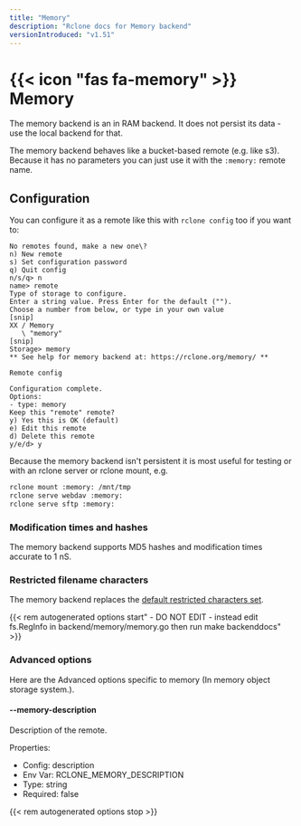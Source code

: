 ```yaml
---
title: "Memory"
description: "Rclone docs for Memory backend"
versionIntroduced: "v1.51"
---
```


# {{< icon "fas fa-memory" >}} Memory

The memory backend is an in RAM backend. It does not persist its
data - use the local backend for that.

The memory backend behaves like a bucket-based remote (e.g. like
s3). Because it has no parameters you can just use it with the
`:memory:` remote name.

## Configuration

You can configure it as a remote like this with `rclone config` too if
you want to:

```text
No remotes found, make a new one\?
n) New remote
s) Set configuration password
q) Quit config
n/s/q> n
name> remote
Type of storage to configure.
Enter a string value. Press Enter for the default ("").
Choose a number from below, or type in your own value
[snip]
XX / Memory
   \ "memory"
[snip]
Storage> memory
** See help for memory backend at: https://rclone.org/memory/ **

Remote config

Configuration complete.
Options:
- type: memory
Keep this "remote" remote?
y) Yes this is OK (default)
e) Edit this remote
d) Delete this remote
y/e/d> y
```

Because the memory backend isn't persistent it is most useful for
testing or with an rclone server or rclone mount, e.g.

```sh
rclone mount :memory: /mnt/tmp
rclone serve webdav :memory:
rclone serve sftp :memory:
```

### Modification times and hashes

The memory backend supports MD5 hashes and modification times accurate to 1 nS.

### Restricted filename characters

The memory backend replaces the [default restricted characters
set](/overview/#restricted-characters).

{{< rem autogenerated options start" - DO NOT EDIT - instead edit fs.RegInfo in backend/memory/memory.go then run make backenddocs" >}}
### Advanced options

Here are the Advanced options specific to memory (In memory object storage system.).

#### --memory-description

Description of the remote.

Properties:

- Config:      description
- Env Var:     RCLONE_MEMORY_DESCRIPTION
- Type:        string
- Required:    false

{{< rem autogenerated options stop >}}
